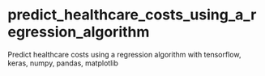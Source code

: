 # predict_healthcare_costs_using_a_regression_algorithm
Predict healthcare costs using a regression algorithm with tensorflow, keras, numpy, pandas, matplotlib
